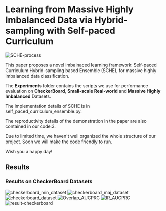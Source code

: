 # Learning from Massive Highly Imbalanced Data via Hybrid-sampling with Self-paced Curriculum  
![SCHE-process](https://github.com/zxjbibobibobi/SCHE/assets/57565621/a7ca65e5-76db-4d50-a3fd-8ad7e809f9fd)

This paper proposes a novel imbalnaced learning framework: Self-paced Curriculum Hybrid-sampling based Ensemble (SCHE), for massive highly imbalanced data classification.

The **Experiments** folder contains the scripts we use for performance evaluation on **CheckerBoard**, **Small-scale Real-world** and **Massive Highly Imbalanced** Datasets.

The implementation details of SCHE is in self_paced_curriculum_ensemble.py.

The reproductivity details of the demonstration in the paper are also contained in our code:3.

Due to limited time, we haven't well organized the whole structure of our project. Soon we will make the code friendly to run.

Wish you a happy day!
## Results

### Results on CheckerBoard Datasets
![checkerboard_min_dataset](https://github.com/zxjbibobibobi/SCHE/assets/57565621/44e1344c-c921-423a-a222-c090250e8633)
![checkerboard_maj_dataset](https://github.com/zxjbibobibobi/SCHE/assets/57565621/f1c06195-fa84-4736-b01f-7b537ca51a3d)
![checkerboard_dataset](https://github.com/zxjbibobibobi/SCHE/assets/57565621/1d1fce0b-a8eb-4dfc-b476-305cd42b467c)
![Overlap_AUCPRC](https://github.com/zxjbibobibobi/SCHE/assets/57565621/6d20138b-7774-4e98-acd9-571f407cdf76)
![IR_AUCPRC](https://github.com/zxjbibobibobi/SCHE/assets/57565621/40f6777f-c589-41b5-b30e-7bb8c61ff5dc)
![result-checkerboard](https://github.com/zxjbibobibobi/SCHE/assets/57565621/c751869b-4c25-4778-a156-2002379f7cdc,style="zoom:24%;)
